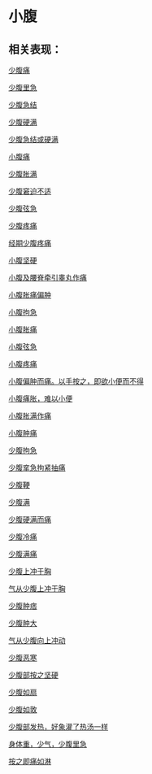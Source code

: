 # 小腹## 相关表现： [少腹痛](https://www.gmzyjc.com/search/result?wd=少腹痛)[少腹里急](https://www.gmzyjc.com/search/result?wd=少腹里急)[少腹急结](https://www.gmzyjc.com/search/result?wd=少腹急结)[少腹硬满](https://www.gmzyjc.com/search/result?wd=少腹硬满)[少腹急结或硬满](https://www.gmzyjc.com/search/result?wd=少腹急结或硬满)[小腹痛](https://www.gmzyjc.com/search/result?wd=小腹痛)[少腹胀满](https://www.gmzyjc.com/search/result?wd=少腹胀满)[少腹窘迫不适](https://www.gmzyjc.com/search/result?wd=少腹窘迫不适)[少腹弦急](https://www.gmzyjc.com/search/result?wd=少腹弦急)[少腹疼痛](https://www.gmzyjc.com/search/result?wd=少腹疼痛)[经期少腹疼痛](https://www.gmzyjc.com/search/result?wd=经期少腹疼痛)[小腹坚硬](https://www.gmzyjc.com/search/result?wd=小腹坚硬)[小腹及腰脊牵引睾丸作痛](https://www.gmzyjc.com/search/result?wd=小腹及腰脊牵引睾丸作痛)[小腹胀痛偏肿](https://www.gmzyjc.com/search/result?wd=小腹胀痛偏肿)[小腹拘急](https://www.gmzyjc.com/search/result?wd=小腹拘急)[小腹胀痛](https://www.gmzyjc.com/search/result?wd=小腹胀痛)[小腹弦急](https://www.gmzyjc.com/search/result?wd=小腹弦急)[小腹疼痛](https://www.gmzyjc.com/search/result?wd=小腹疼痛)[小腹偏肿而痛。以手按之，即欲小便而不得](https://www.gmzyjc.com/search/result?wd=小腹偏肿而痛。以手按之，即欲小便而不得)[小腹痛胀，难以小便](https://www.gmzyjc.com/search/result?wd=小腹痛胀，难以小便)[小腹胀满作痛](https://www.gmzyjc.com/search/result?wd=小腹胀满作痛)[小腹肿痛](https://www.gmzyjc.com/search/result?wd=小腹肿痛)[少腹拘急](https://www.gmzyjc.com/search/result?wd=少腹拘急)[少腹挛急拘紧抽痛](https://www.gmzyjc.com/search/result?wd=少腹挛急拘紧抽痛)[少腹鞕](https://www.gmzyjc.com/search/result?wd=少腹鞕)[少腹满](https://www.gmzyjc.com/search/result?wd=少腹满)[少腹硬满而痛](https://www.gmzyjc.com/search/result?wd=少腹硬满而痛)[少腹冷痛](https://www.gmzyjc.com/search/result?wd=少腹冷痛)[少腹满痛](https://www.gmzyjc.com/search/result?wd=少腹满痛)[少腹上冲于胸](https://www.gmzyjc.com/search/result?wd=少腹上冲于胸)[气从少腹上冲于胸](https://www.gmzyjc.com/search/result?wd=气从少腹上冲于胸)[少腹肿痞](https://www.gmzyjc.com/search/result?wd=少腹肿痞)[少腹肿大](https://www.gmzyjc.com/search/result?wd=少腹肿大)[气从少腹向上冲动](https://www.gmzyjc.com/search/result?wd=气从少腹向上冲动)[少腹恶寒](https://www.gmzyjc.com/search/result?wd=少腹恶寒)[少腹部按之坚硬](https://www.gmzyjc.com/search/result?wd=少腹部按之坚硬)[少腹如扇](https://www.gmzyjc.com/search/result?wd=少腹如扇)[少腹如敦](https://www.gmzyjc.com/search/result?wd=少腹如敦)[少腹部发热，好象灌了热汤一样](https://www.gmzyjc.com/search/result?wd=少腹部发热，好象灌了热汤一样)[身体重，少气，少腹里急](https://www.gmzyjc.com/search/result?wd=身体重，少气，少腹里急)[按之即痛如淋](https://www.gmzyjc.com/search/result?wd=按之即痛如淋)